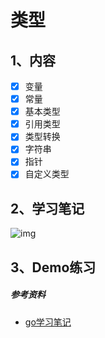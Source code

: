 # 类型
## 1、内容
- [x] 变量
- [x] 常量
- [x] 基本类型
- [x] 引用类型
- [x] 类型转换
- [x] 字符串
- [x] 指针
- [x] 自定义类型

## 2、学习笔记

![img](/imgs/02-type.png)

## 3、Demo练习

##### 参考资料
- [go学习笔记](https://github.com/qyuhen/book)
